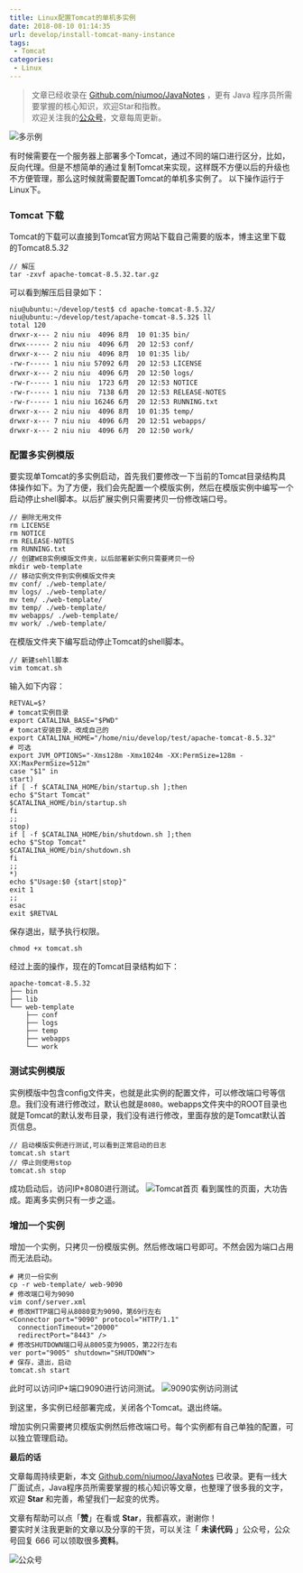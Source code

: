 ```yaml
---
title: Linux配置Tomcat的单机多实例
date: 2018-08-10 01:14:35
url: develop/install-tomcat-many-instance
tags:
 - Tomcat
categories:
 - Linux
---
```


> 文章已经收录在 [Github.com/niumoo/JavaNotes](https://github.com/niumoo/JavaNotes) ，更有 Java 程序员所需要掌握的核心知识，欢迎Star和指教。  
> 欢迎关注我的[公众号](https://github.com/niumoo/JavaNotes#%E5%85%AC%E4%BC%97%E5%8F%B7)，文章每周更新。

![多示例](https://cdn.jsdelivr.net/gh/niumoo/cdn-assets/2019/1571963198487.png)

有时候需要在一个服务器上部署多个Tomcat，通过不同的端口进行区分，比如，反向代理。但是不想简单的通过复制Tomcat来实现，这样既不方便以后的升级也不方便管理，那么这时候就需要配置Tomcat的单机多实例了。
以下操作运行于Linux下。

### Tomcat 下载
Tomcat的下载可以直接到Tomcat官方网站下载自己需要的版本，博主这里下载的Tomcat8.5.*32*

```shell
// 解压
tar -zxvf apache-tomcat-8.5.32.tar.gz
```
<!-- more -->
可以看到解压后目录如下：

```shell
niu@ubuntu:~/develop/test$ cd apache-tomcat-8.5.32/
niu@ubuntu:~/develop/test/apache-tomcat-8.5.32$ ll
total 120
drwxr-x--- 2 niu niu  4096 8月  10 01:35 bin/
drwx------ 2 niu niu  4096 6月  20 12:53 conf/
drwxr-x--- 2 niu niu  4096 8月  10 01:35 lib/
-rw-r----- 1 niu niu 57092 6月  20 12:53 LICENSE
drwxr-x--- 2 niu niu  4096 6月  20 12:50 logs/
-rw-r----- 1 niu niu  1723 6月  20 12:53 NOTICE
-rw-r----- 1 niu niu  7138 6月  20 12:53 RELEASE-NOTES
-rw-r----- 1 niu niu 16246 6月  20 12:53 RUNNING.txt
drwxr-x--- 2 niu niu  4096 8月  10 01:35 temp/
drwxr-x--- 7 niu niu  4096 6月  20 12:51 webapps/
drwxr-x--- 2 niu niu  4096 6月  20 12:50 work/
```

### 配置多实例模版
要实现单Tomcat的多实例启动，首先我们要修改一下当前的Tomcat目录结构具体操作如下。为了方便，我们会先配置一个模版实例，然后在模版实例中编写一个启动停止shell脚本。以后扩展实例只需要拷贝一份修改端口号。
```shell
// 删除无用文件
rm LICENSE 
rm NOTICE 
rm RELEASE-NOTES
rm RUNNING.txt
// 创建WEB实例模版文件夹，以后部署新实例只需要拷贝一份
mkdir web-template
// 移动实例文件到实例模版文件夹
mv conf/ ./web-template/
mv logs/ ./web-template/
mv tem/ ./web-template/
mv temp/ ./web-template/
mv webapps/ ./web-template/
mv work/ ./web-template/
```
在模版文件夹下编写启动停止Tomcat的shell脚本。
```shell
// 新建sehll脚本
vim tomcat.sh
```
输入如下内容：
```shell
RETVAL=$?
# tomcat实例目录
export CATALINA_BASE="$PWD"
# tomcat安装目录，改成自己的
export CATALINA_HOME="/home/niu/develop/test/apache-tomcat-8.5.32"
# 可选
export JVM_OPTIONS="-Xms128m -Xmx1024m -XX:PermSize=128m -XX:MaxPermSize=512m"
case "$1" in
start)
if [ -f $CATALINA_HOME/bin/startup.sh ];then
echo $"Start Tomcat"
$CATALINA_HOME/bin/startup.sh
fi
;;
stop)
if [ -f $CATALINA_HOME/bin/shutdown.sh ];then
echo $"Stop Tomcat"
$CATALINA_HOME/bin/shutdown.sh
fi
;;
*)
echo $"Usage:$0 {start|stop}"
exit 1
;;
esac
exit $RETVAL
```
保存退出，赋予执行权限。
```shell
chmod +x tomcat.sh
```
经过上面的操作，现在的Tomcat目录结构如下：
```shell
apache-tomcat-8.5.32
├── bin
├── lib
└── web-template
    ├── conf
    ├── logs
    ├── temp
    ├── webapps
    └── work
```
### 测试实例模版
实例模版中包含config文件夹，也就是此实例的配置文件，可以修改端口号等信息。我们没有进行修改过，默认也就是`8080`。webapps文件夹中的ROOT目录也就是Tomcat的默认发布目录，我们没有进行修改，里面存放的是Tomcat默认首页信息。
```shell
// 启动模版实例进行测试,可以看到正常启动的日志
tomcat.sh start
// 停止则使用stop
tomcat.sh stop
```
成功启动后，访问IP+8080进行测试。
![Tomcat首页](https://cdn.jsdelivr.net/gh/niumoo/cdn-assets/2019/119d56104ea62415e369bae13f6269b6.png)
看到属性的页面，大功告成。距离多实例只有一步之遥。

### 增加一个实例
增加一个实例，只拷贝一份模版实例。然后修改端口号即可。不然会因为端口占用而无法启动。
```shell
# 拷贝一份实例
cp -r web-template/ web-9090
# 修改端口号为9090
vim conf/server.xml
# 修改HTTP端口号从8080变为9090，第69行左右
<Connector port="9090" protocol="HTTP/1.1"
  connectionTimeout="20000"
  redirectPort="8443" />
# 修改SHUTDOWN端口号从8005变为9005，第22行左右
ver port="9005" shutdown="SHUTDOWN">
# 保存，退出，启动
tomcat.sh start
```

此时可以访问IP+端口9090进行访问测试。
![9090实例访问测试](https://cdn.jsdelivr.net/gh/niumoo/cdn-assets/2019/e73313a3dd0634c258ae09e34e8be295.png)

到这里，多实例已经部署完成，关闭各个Tomcat。退出终端。

增加实例只需要拷贝模版实例然后修改端口号。每个实例都有自己单独的配置，可以独立管理启动。

**最后的话**

文章每周持续更新，本文 [Github.com/niumoo/JavaNotes](https://github.com/niumoo/JavaNotes) 已收录。更有一线大厂面试点，Java程序员所需要掌握的核心知识等文章，也整理了很多我的文字，欢迎 **Star** 和完善，希望我们一起变的优秀。

文章有帮助可以点「**赞**」在看或 **Star**，我都喜欢，谢谢你！  
要实时关注我更新的文章以及分享的干货，可以关注「 **未读代码** 」公众号，公众号回复 666 可以领取很多**资料**。

![公众号](https://cdn.jsdelivr.net/gh/niumoo/cdn-assets@439f6a5f6bd130e2aec56f3527656d6edb487b91/webinfo/weixin-public.jpg)